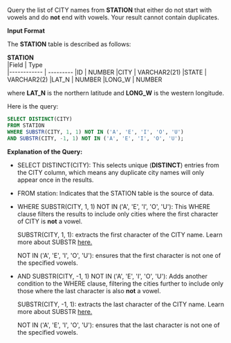 Query the list of CITY names from __STATION__ that either do not start with vowels and do __not__ end with vowels. Your result cannot contain duplicates.

__Input Format__

The __STATION__ table is described as follows:

  __STATION__     
|Field        | Type                     
|------------ | ---------
|ID           | NUMBER
|CITY         | VARCHAR2(21)
|STATE        | VARCHAR2(2)
|LAT_N        | NUMBER
|LONG_W       | NUMBER

where __LAT_N__ is the northern latitude and __LONG_W__ is the western longitude.

Here is the query:
```SQL
SELECT DISTINCT(CITY)
FROM STATION 
WHERE SUBSTR(CITY, 1, 1) NOT IN ('A', 'E', 'I', 'O', 'U')
AND SUBSTR(CITY, -1, 1) NOT IN ('A', 'E', 'I', 'O', 'U');
```

**Explanation of the Query:**

- SELECT DISTINCT(CITY): This selects unique (__DISTINCT__) entries from the CITY column, which means any duplicate city names will only appear once in the results.

- FROM station: Indicates that the STATION table is the source of data.

- WHERE SUBSTR(CITY, 1, 1) NOT IN ('A', 'E', 'I', 'O', 'U'): This WHERE clause filters the results to include only cities where the first character of CITY is __not__ a vowel.

  SUBSTR(CITY, 1, 1): extracts the first character of the CITY name. Learn more about SUBSTR [here.](https://docs.oracle.com/en/database/oracle/oracle-database/21/sqlrf/SUBSTR.html)
   
  NOT IN ('A', 'E', 'I', 'O', 'U'): ensures that the first character is not one of the specified vowels.

- AND SUBSTR(CITY, -1, 1) NOT IN ('A', 'E', 'I', 'O', 'U'): Adds another condition to the WHERE clause, filtering the cities further to include only those where the last character is also __not__ a vowel.

  SUBSTR(CITY, -1, 1): extracts the last character of the CITY name. Learn more about SUBSTR [here.](https://docs.oracle.com/en/database/oracle/oracle-database/21/sqlrf/SUBSTR.html)
   
  NOT IN ('A', 'E', 'I', 'O', 'U'): ensures that the last character is not one of the specified vowels.
